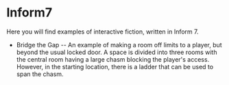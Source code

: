 # Inform7
Here you will find examples of interactive fiction, written in Inform 7.

* Bridge the Gap -- An example of making a room off limits to a player, but beyond the usual locked door. A space is divided into three rooms with the central room having a large chasm blocking the player's access. However, in the starting location, there is a ladder that can be used to span the chasm.

